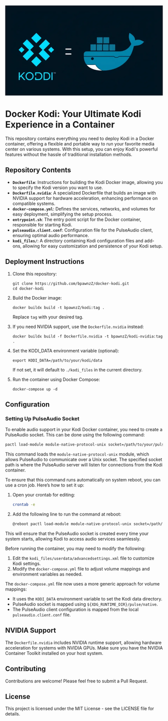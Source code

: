 ![Title Photo](title-photo.png)

# Docker Kodi: Your Ultimate Kodi Experience in a Container

This repository contains everything you need to deploy Kodi in a Docker container, offering a flexible and portable way to run your favorite media center on various systems. With this setup, you can enjoy Kodi's powerful features without the hassle of traditional installation methods.

## Repository Contents

- **`Dockerfile`**: Instructions for building the Kodi Docker image, allowing you to specify the Kodi version you want to use.
- **`Dockerfile.nvidia`**: A specialized Dockerfile that builds an image with NVIDIA support for hardware acceleration, enhancing performance on compatible systems.
- **`docker-compose.yml`**: Defines the services, networks, and volumes for easy deployment, simplifying the setup process.
- **`entrypoint.sh`**: The entry point script for the Docker container, responsible for starting Kodi.
- **`pulseaudio.client.conf`**: Configuration file for the PulseAudio client, ensuring optimal audio performance.
- **`kodi_files/`**: A directory containing Kodi configuration files and add-ons, allowing for easy customization and persistence of your Kodi setup.

## Deployment Instructions

1. Clone this repository:
   ```
   git clone https://github.com/bpawnzZ/docker-kodi.git
   cd docker-kodi
   ```

2. Build the Docker image:
   ```
   docker buildx build -t bpawnzZ/kodi:tag .
   ```
   Replace `tag` with your desired tag.

3. If you need NVIDIA support, use the `Dockerfile.nvidia` instead:
   ```
   docker buildx build -f Dockerfile.nvidia -t bpawnzZ/kodi-nvidia:tag .
   ```

4. Set the KODI_DATA environment variable (optional):
   ```
   export KODI_DATA=/path/to/your/kodi/data
   ```
   If not set, it will default to `./kodi_files` in the current directory.

5. Run the container using Docker Compose:
   ```
   docker-compose up -d
   ```

## Configuration

### Setting Up PulseAudio Socket

To enable audio support in your Kodi Docker container, you need to create a PulseAudio socket. This can be done using the following command:

```bash
pactl load-module module-native-protocol-unix socket=/path/to/your/pulseaudio.socket
```

This command loads the `module-native-protocol-unix` module, which allows PulseAudio to communicate over a Unix socket. The specified socket path is where the PulseAudio server will listen for connections from the Kodi container.

To ensure that this command runs automatically on system reboot, you can use a cron job. Here’s how to set it up:

1. Open your crontab for editing:
   ```bash
   crontab -e
   ```

2. Add the following line to run the command at reboot:
   ```bash
   @reboot pactl load-module module-native-protocol-unix socket=/path/to/your/pulseaudio.socket
   ```

This will ensure that the PulseAudio socket is created every time your system starts, allowing Kodi to access audio services seamlessly.

Before running the container, you may need to modify the following:

1. Edit the `kodi_files/userdata/advancedsettings.xml` file to customize Kodi settings.
2. Modify the `docker-compose.yml` file to adjust volume mappings and environment variables as needed.

The `docker-compose.yml` file now uses a more generic approach for volume mappings:
- It uses the `KODI_DATA` environment variable to set the Kodi data directory.
- PulseAudio socket is mapped using `${XDG_RUNTIME_DIR}/pulse/native`.
- The PulseAudio client configuration is mapped from the local `pulseaudio.client.conf` file.

## NVIDIA Support

The `Dockerfile.nvidia` includes NVIDIA runtime support, allowing hardware acceleration for systems with NVIDIA GPUs. Make sure you have the NVIDIA Container Toolkit installed on your host system.


## Contributing

Contributions are welcome! Please feel free to submit a Pull Request.

## License

This project is licensed under the MIT License - see the LICENSE file for details.
